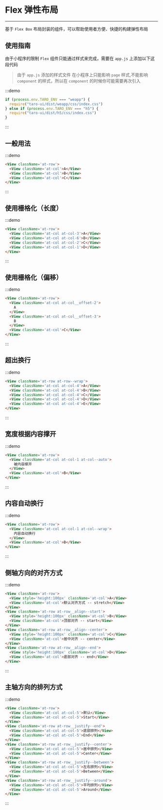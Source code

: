 # Flex 弹性布局

---

基于 `Flex Box` 布局封装的组件，可以帮助使用者方便、快捷的构建弹性布局

## 使用指南

由于小程序的限制 `Flex` 组件只能通过样式来完成，需要在 `app.js` 上添加以下这段代码

> 由于 `app.js` 添加的样式文件 在小程序上只能影响 `page` 样式,不能影响 `component` 的样式，所以在 `component` 的时候你可能需要再次引入

:::demo

```js
if (process.env.TARO_ENV === "weapp") {
  require("taro-ui/dist/weapp/css/index.css")
} else if (process.env.TARO_ENV === "h5") {
  require("taro-ui/dist/h5/css/index.css")
}
```

:::

## 一般用法

:::demo

```html
<View className='at-row'>
  <View className='at-col'>A</View>
  <View className='at-col'>B</View>
  <View className='at-col'>C</View>
</View>
```

:::

## 使用栅格化（长度）

:::demo

```html
<View className='at-row'>
  <View className='at-col at-col-3'>A</View>
  <View className='at-col at-col-6'>B</View>
  <View className='at-col at-col-2'>C</View>
  <View className='at-col at-col-1'>D</View>
</View>
```

:::

## 使用栅格化（偏移）

:::demo

```html
<View className='at-row'>
  <View className='at-col at-col__offset-2'>
    A
  </View>
  <View className='at-col at-col__offset-3'>
    B
  </View>
  <View className='at-col'>C</View>
</View>
```

:::

## 超出换行

:::demo

```html
<View className='at-row at-row--wrap'>
  <View className='at-col at-col-4'>A</View>
  <View className='at-col at-col-4'>B</View>
  <View className='at-col at-col-4'>C</View>
  <View className='at-col at-col-4'>D</View>
  <View className='at-col at-col-4'>E</View>
</View>
```

:::

## 宽度根据内容撑开

:::demo

```html
<View className='at-row'>
  <View className='at-col at-col-1 at-col--auto'>
    被内容撑开
  </View>
  <View className='at-col'>B</View>
</View>
```

:::

## 内容自动换行

:::demo

```html
<View className='at-row'>
  <View className='at-col at-col-1 at-col--wrap'>
    内容自动换行
  </View>
  <View className='at-col'>B</View>
</View>
```

:::

## 侧轴方向的对齐方式

:::demo

```html
<View className='at-row'>
  <View style='height:100px' className='at-col'>A</View>
  <View className='at-col'>默认对齐方式 -- stretch</View>
</View>
<View className='at-row at-row__align--start'>
  <View style='height:100px' className='at-col'>B</View>
  <View className='at-col'>顶部对齐 -- start</View>
</View>
<View className='at-row at-row__align--center'>
  <View style='height:100px' className='at-col'>C</View>
  <View className='at-col'>居中对齐 -- center</View>
</View>
<View className='at-row at-row__align--end'>
  <View style='height:100px' className='at-col'>D</View>
  <View className='at-col'>底部对齐 -- end</View>
</View>
```

:::

## 主轴方向的排列方式

:::demo

```html
<View className='at-row'>
  <View className='at-col at-col-5'>默认</View>
  <View className='at-col at-col-5'>Start</View>
</View>
<View className='at-row at-row__justify--end'>
  <View className='at-col at-col-5'>底部排列</View>
  <View className='at-col at-col-5'>End</View>
</View>
<View className='at-row at-row__justify--center'>
  <View className='at-col at-col-5'>居中排列</View>
  <View className='at-col at-col-5'>Center</View>
</View>
<View className='at-row at-row__justify--between'>
  <View className='at-col at-col-5'>左右排列</View>
  <View className='at-col at-col-5'>Between</View>
</View>
<View className='at-row at-row__justify--around'>
  <View className='at-col at-col-5'>平均排列</View>
  <View className='at-col at-col-5'>Around</View>
</View>
```
:::
